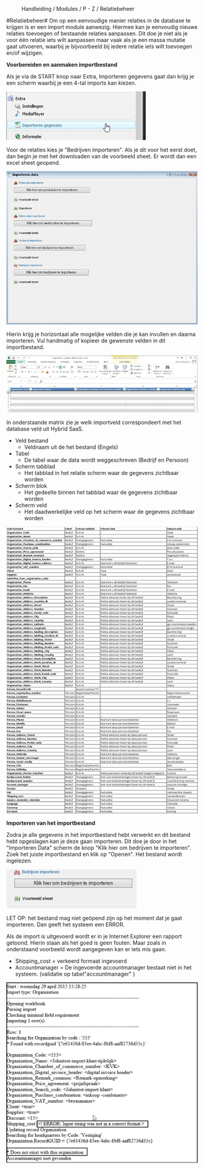 <properties>
	<page>
		<title>Relatie-import</title>
	</page>
	<menu>
		<position>Handleiding / Modules / P - Z / Relatiebeheer </position>
		<title>Relatie-import</title>
	</menu>
</properties>


#Relatiebeheer#
<description>Om op een eenvoudige manier relaties in de database te krijgen is er een import module aanwezig. Hiermee kan je eenvoudig nieuwe relaties toevoegen of bestaande relaties aanpassen. Dit doe je niet als je voor één relatie iets wilt aanpassen maar vaak als je een massa mutatie gaat uitvoeren, waarbij je bijvoorbeeld bij iedere relatie iets wilt toevoegen en/of wijzigen.
</description>


**Voorbereiden en aanmaken importbestand**

Als je via de START knop naar Extra, Importeren gegevens gaat dan krijg je een scherm waarbij je een 4-tal imports kan kiezen.

![](images/import-start.jpg)

Voor de relaties kies je "Bedrijven importeren".
Als je dit voor het eerst doet, dan begin je met het downloaden van de voorbeeld sheet. Er wordt dan een excel sheet geopend.

![](images/import-scherm.jpg)

Hierin krijg je horizontaal alle mogelijke velden die je kan invullen en daarna importeren. Vul handmatig of kopieer de gewenste velden in dit importbestand.

![](images/import-voorbeeld-excel.jpg)

In onderstaande matrix zie je welk importveld correspondeert met het database veld uit Hybrid SaaS.
 
- Veld bestand			
	- Veldnaam uit de het bestand (Engels)
- Tabel
	- De tabel waar de data wordt weggeschreven (Bedrijf en Persoon)
- Scherm tabblad
	- Het tabblad in het relatie scherm waar de gegevens zichtbaar worden
- Scherm blok
	- Het gedeelte binnen het tabblad waar de gegevens zichtbaar worden
- Scherm veld
	- Het daadwerkelijke veld op het scherm waar de gegevens zichtbaar worden

![](images/import-matrix.jpg)

**Importeren van het importbestand**

Zodra je alle gegevens in het importbestand hebt verwerkt en dit bestand hebt opgeslagen kan je deze gaan importeren. Dit doe je door in het "Importeren Data" scherm de knop "Klik hier om bedrijven te importeren". Zoek het juiste importbestand en klik op "Openen". Het bestand wordt ingelezen.

![](images/import-import.jpg)

<div class="info">
LET OP: het bestand mag niet geöpend zijn op het moment dat je gaat importeren. Dan geeft het systeem een ERROR.</div>

Als de import is uitgevoerd wordt er in je Internet Explorer een rapport getoond. Hierin staan als het goed is geen fouten. Maar zoals in onderstaand voorbeeld wordt aangegeven kan er iets mis gaan.

- Shipping_cost = verkeerd formaat ingevoerd
- Accountmanager = De ingevoerde accountmanager bestaat niet in het systeem. (validatie op  tabel"accountmanager" )

![](images/import-rapport.jpg)



